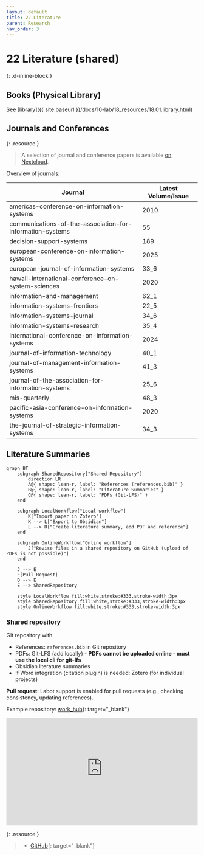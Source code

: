 ```yaml
---
layout: default
title: 22 Literature
parent: Research
nav_order: 3
---
```


# 22 Literature (shared)
{: .d-inline-block }


## Books (Physical Library)

See [library]({{ site.baseurl }}/docs/10-lab/18_resources/18.01.library.html)

## Journals and Conferences

{: .resource } 
> A selection of journal and conference papers is available [on Nextcloud](https://nc-2272638881871040784.nextcloud-ionos.com/index.php/apps/files/files/373460?dir=/20-research/22_literature).

Overview of journals:

<!-- labot local-cronjob -->

| Journal | Latest Volume/Issue |
|---------|---------------------|
| americas-conference-on-information-systems | 2010 |
| communications-of-the-association-for-information-systems | 55 |
| decision-support-systems | 189 |
| european-conference-on-information-systems | 2025 |
| european-journal-of-information-systems | 33_6 |
| hawaii-international-conference-on-system-sciences | 2020 |
| information-and-management | 62_1 |
| information-systems-frontiers | 22_5 |
| information-systems-journal | 34_6 |
| information-systems-research | 35_4 |
| international-conference-on-information-systems | 2024 |
| journal-of-information-technology | 40_1 |
| journal-of-management-information-systems | 41_3 |
| journal-of-the-association-for-information-systems | 25_6 |
| mis-quarterly | 48_3 |
| pacific-asia-conference-on-information-systems | 2020 |
| the-journal-of-strategic-information-systems | 34_3 |

<!-- END -->

## Literature Summaries

```mermaid
graph BT
    subgraph SharedRepository["Shared Repository"]
        direction LR
        A@{ shape: lean-r, label: "References (references.bib)" }
        B@{ shape: lean-r, label: "Literature Summaries" }
        C@{ shape: lean-r, label: "PDFs (Git-LFS)" }
    end

    subgraph LocalWorkflow["Local workflow"]
        K["Import paper in Zotero"]
        K --> L["Export to Obsidian"]
        L --> D["Create literature summary, add PDF and reference"]
    end

    subgraph OnlineWorkflow["Online workflow"]
        J["Revise files in a shared repository on GitHub (upload of PDFs is not possible)"]
    end

    J --> E
    E[Pull Request]
    D --> E
    E --> SharedRepository

    style LocalWorkflow fill:white,stroke:#333,stroke-width:3px
    style SharedRepository fill:white,stroke:#333,stroke-width:3px
    style OnlineWorkflow fill:white,stroke:#333,stroke-width:3px
```

### Shared repository

Git repository with

- References: `references.bib` in Git repository
- PDFs: Git-LFS (add locally) - **PDFs cannot be uploaded online - must use the local cli for git-lfs**
- Obsidian literature summaries
- If Word integration (citation plugin) is needed: Zotero (for individual projects)

<!-- 
### Local workflow

Zotero can be used (recommended) to facilitate the export to the repository

- Quick export - with [Zotero connector](https://chromewebstore.google.com/detail/zotero-connector/ekhagklcjbdpajgpjgmbionohlpdbjgc){: target="_blank"} for web exports, [Zotero integration](https://github.com/mgmeyers/obsidian-zotero-integration){: target="_blank"} and [Obsidian Web Clipper](https://obsidian.md/clipper){: target="_blank"} for web export

**TODO**

- How to export PDFs efficiently / add the record to the references
- TBD: PDF Commenting (Zotero??)

## Online workflow

- No setup is required.
- Uploading PDFs to git-lfs is not possible.

**TODO**: Create concept notes with a script (not manually with obsidian/Zotero?)

**TODO**:

- Zotero vs. JabRef?
- Update repo setup: include Git-LFS
- Existing projects: Move PDFs to git repositories with Git-LFS [Nextcloud](https://nc-2272638881871040784.nextcloud-ionos.com/index.php/apps/files/?dir=/22-literature/23_data&fileid=88094){: target="_blank"} in sections 25 and 36.
- TBD: CoLRev repositories (PDFs and obsidian vaults)
 -->

**Pull request**: Labot support is enabled for pull requests (e.g., checking consistency, updating references).

Example repository: [work_hub](https://github.com/digital-work-lab/work_hub){: target="_blank"}


<div style="position:relative; padding-bottom:56.25%; height:0; overflow:hidden; max-width:100%;">
  <iframe src="https://www.youtube-nocookie.com/embed/7zE5i0WrLko"
          frameborder="0" allowfullscreen
          style="position:absolute; top:0; left:0; width:100%; height:100%;">
  </iframe>
</div>


{: .resource } 
> - [GitHub](https://github.com/orgs/digital-work-lab/repositories?q=topic%3Aresearch){: target="_blank"}
